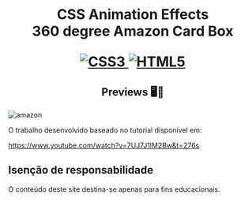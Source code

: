 <h1 align="center">
    <strong>CSS Animation Effects</strong>
    <br>360 degree Amazon Card Box<br/>
   
[![CSS3](https://img.shields.io/badge/-css3-%231572B6.svg?style=for-the-badge&labelColor=black&logo=css3&logoColor=white) ![HTML5](https://img.shields.io/badge/-html5-%23E34F26.svg?style=for-the-badge&labelColor=black&logo=html5&logoColor=white)](#) 

<h2 align="center">Previews 🖥️📱</h2>
    
   ![amazon](https://user-images.githubusercontent.com/61275275/149861553-5acd7a99-cec7-4e91-86f5-f05479050644.gif)


O trabalho desenvolvido baseado no tutorial disponível em:  <br/>

https://www.youtube.com/watch?v=7UJ7J1lM2Bw&t=276s

 

## Isenção de responsabilidade

O conteúdo deste site destina-se apenas para fins educacionais.










